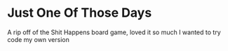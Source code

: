 # Just One Of Those Days
A rip off of the Shit Happens board game, loved it so much I wanted to try code my own version
